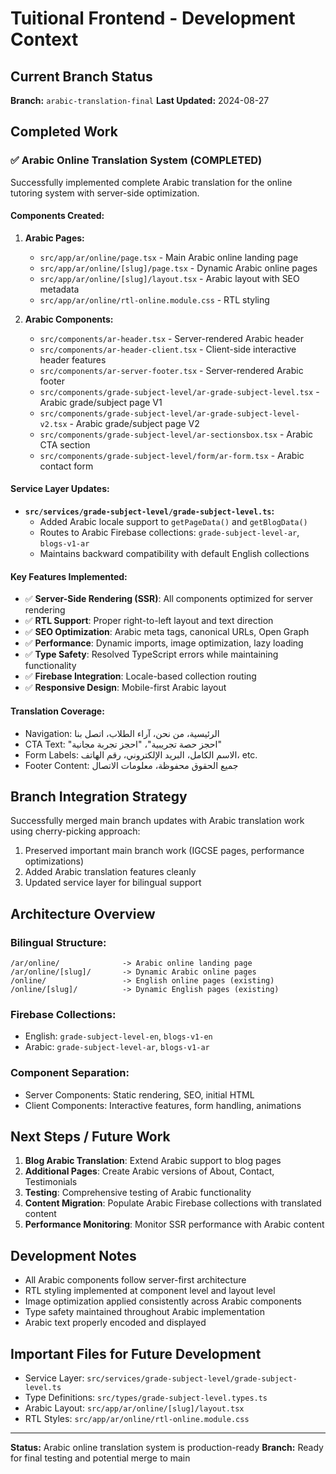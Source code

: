 # Tuitional Frontend - Development Context

## Current Branch Status
**Branch:** `arabic-translation-final`
**Last Updated:** 2024-08-27

## Completed Work

### ✅ Arabic Online Translation System (COMPLETED)
Successfully implemented complete Arabic translation for the online tutoring system with server-side optimization.

#### Components Created:
1. **Arabic Pages:**
   - `src/app/ar/online/page.tsx` - Main Arabic online landing page
   - `src/app/ar/online/[slug]/page.tsx` - Dynamic Arabic online pages
   - `src/app/ar/online/[slug]/layout.tsx` - Arabic layout with SEO metadata
   - `src/app/ar/online/rtl-online.module.css` - RTL styling

2. **Arabic Components:**
   - `src/components/ar-header.tsx` - Server-rendered Arabic header
   - `src/components/ar-header-client.tsx` - Client-side interactive header features
   - `src/components/ar-server-footer.tsx` - Server-rendered Arabic footer
   - `src/components/grade-subject-level/ar-grade-subject-level.tsx` - Arabic grade/subject page V1
   - `src/components/grade-subject-level/ar-grade-subject-level-v2.tsx` - Arabic grade/subject page V2
   - `src/components/grade-subject-level/ar-sectionsbox.tsx` - Arabic CTA section
   - `src/components/grade-subject-level/form/ar-form.tsx` - Arabic contact form

#### Service Layer Updates:
- **`src/services/grade-subject-level/grade-subject-level.ts`:**
  - Added Arabic locale support to `getPageData()` and `getBlogData()`
  - Routes to Arabic Firebase collections: `grade-subject-level-ar`, `blogs-v1-ar`
  - Maintains backward compatibility with default English collections

#### Key Features Implemented:
- ✅ **Server-Side Rendering (SSR)**: All components optimized for server rendering
- ✅ **RTL Support**: Proper right-to-left layout and text direction
- ✅ **SEO Optimization**: Arabic meta tags, canonical URLs, Open Graph
- ✅ **Performance**: Dynamic imports, image optimization, lazy loading
- ✅ **Type Safety**: Resolved TypeScript errors while maintaining functionality
- ✅ **Firebase Integration**: Locale-based collection routing
- ✅ **Responsive Design**: Mobile-first Arabic layout

#### Translation Coverage:
- Navigation: الرئيسية، من نحن، آراء الطلاب، اتصل بنا
- CTA Text: "احجز حصة تجريبية"، "احجز تجربة مجانية"
- Form Labels: الاسم الكامل، البريد الإلكتروني، رقم الهاتف، etc.
- Footer Content: جميع الحقوق محفوظة، معلومات الاتصال

## Branch Integration Strategy
Successfully merged main branch updates with Arabic translation work using cherry-picking approach:
1. Preserved important main branch work (IGCSE pages, performance optimizations)
2. Added Arabic translation features cleanly
3. Updated service layer for bilingual support

## Architecture Overview

### Bilingual Structure:
```
/ar/online/              -> Arabic online landing page
/ar/online/[slug]/       -> Dynamic Arabic online pages
/online/                 -> English online pages (existing)
/online/[slug]/          -> Dynamic English pages (existing)
```

### Firebase Collections:
- English: `grade-subject-level-en`, `blogs-v1-en`
- Arabic: `grade-subject-level-ar`, `blogs-v1-ar`

### Component Separation:
- Server Components: Static rendering, SEO, initial HTML
- Client Components: Interactive features, form handling, animations

## Next Steps / Future Work
1. **Blog Arabic Translation**: Extend Arabic support to blog pages
2. **Additional Pages**: Create Arabic versions of About, Contact, Testimonials
3. **Testing**: Comprehensive testing of Arabic functionality
4. **Content Migration**: Populate Arabic Firebase collections with translated content
5. **Performance Monitoring**: Monitor SSR performance with Arabic content

## Development Notes
- All Arabic components follow server-first architecture
- RTL styling implemented at component level and layout level
- Image optimization applied consistently across Arabic components
- Type safety maintained throughout Arabic implementation
- Arabic text properly encoded and displayed

## Important Files for Future Development
- Service Layer: `src/services/grade-subject-level/grade-subject-level.ts`
- Type Definitions: `src/types/grade-subject-level.types.ts`
- Arabic Layout: `src/app/ar/online/[slug]/layout.tsx`
- RTL Styles: `src/app/ar/online/rtl-online.module.css`

---
**Status:** Arabic online translation system is production-ready
**Branch:** Ready for final testing and potential merge to main